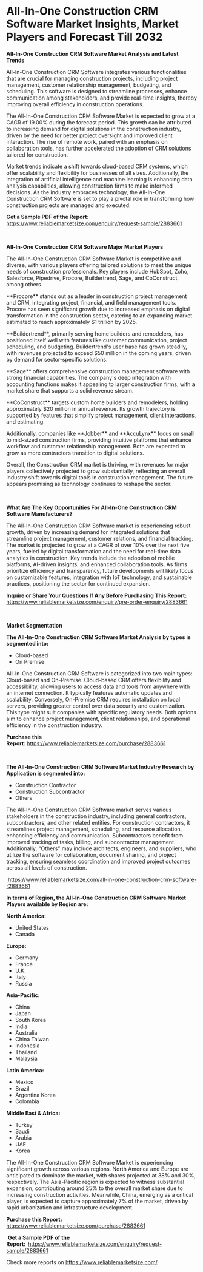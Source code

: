 <p><h1>All-In-One Construction CRM Software Market Insights, Market Players and Forecast Till 2032</h1></p><p><strong>All-In-One Construction CRM Software Market Analysis and Latest Trends</strong></p>
<p><p>All-In-One Construction CRM Software integrates various functionalities that are crucial for managing construction projects, including project management, customer relationship management, budgeting, and scheduling. This software is designed to streamline processes, enhance communication among stakeholders, and provide real-time insights, thereby improving overall efficiency in construction operations.</p><p>The All-In-One Construction CRM Software Market is expected to grow at a CAGR of 19.00% during the forecast period. This growth can be attributed to increasing demand for digital solutions in the construction industry, driven by the need for better project oversight and improved client interaction. The rise of remote work, paired with an emphasis on collaboration tools, has further accelerated the adoption of CRM solutions tailored for construction. </p><p>Market trends indicate a shift towards cloud-based CRM systems, which offer scalability and flexibility for businesses of all sizes. Additionally, the integration of artificial intelligence and machine learning is enhancing data analysis capabilities, allowing construction firms to make informed decisions. As the industry embraces technology, the All-In-One Construction CRM Software is set to play a pivotal role in transforming how construction projects are managed and executed.</p></p>
<p><strong>Get a Sample PDF of the Report:&nbsp;</strong> <a href="https://www.reliablemarketsize.com/enquiry/request-sample/2883661?utm_campaign=3365&utm_medium=2&utm_source=Github&utm_content=ia&utm_term=13032025&utm_id=all-in-one-construction-crm-software">https://www.reliablemarketsize.com/enquiry/request-sample/2883661</a></p>
<p>&nbsp;</p>
<p><strong>All-In-One Construction CRM Software Major Market Players</strong></p>
<p><p>The All-In-One Construction CRM Software Market is competitive and diverse, with various players offering tailored solutions to meet the unique needs of construction professionals. Key players include HubSpot, Zoho, Salesforce, Pipedrive, Procore, Buildertrend, Sage, and CoConstruct, among others.</p><p>**Procore** stands out as a leader in construction project management and CRM, integrating project, financial, and field management tools. Procore has seen significant growth due to increased emphasis on digital transformation in the construction sector, catering to an expanding market estimated to reach approximately $1 trillion by 2025. </p><p>**Buildertrend**, primarily serving home builders and remodelers, has positioned itself well with features like customer communication, project scheduling, and budgeting. Buildertrend's user base has grown steadily, with revenues projected to exceed $50 million in the coming years, driven by demand for sector-specific solutions.</p><p>**Sage** offers comprehensive construction management software with strong financial capabilities. The company's deep integration with accounting functions makes it appealing to larger construction firms, with a market share that supports a solid revenue stream.</p><p>**CoConstruct** targets custom home builders and remodelers, holding approximately $20 million in annual revenue. Its growth trajectory is supported by features that simplify project management, client interactions, and estimating.</p><p>Additionally, companies like **Jobber** and **AccuLynx** focus on small to mid-sized construction firms, providing intuitive platforms that enhance workflow and customer relationship management. Both are expected to grow as more contractors transition to digital solutions.</p><p>Overall, the Construction CRM market is thriving, with revenues for major players collectively projected to grow substantially, reflecting an overall industry shift towards digital tools in construction management. The future appears promising as technology continues to reshape the sector.</p></p>
<p>&nbsp;</p>
<p><strong>What Are The Key Opportunities For All-In-One Construction CRM Software Manufacturers?</strong></p>
<p><p>The All-In-One Construction CRM Software market is experiencing robust growth, driven by increasing demand for integrated solutions that streamline project management, customer relations, and financial tracking. The market is projected to grow at a CAGR of over 10% over the next five years, fueled by digital transformation and the need for real-time data analytics in construction. Key trends include the adoption of mobile platforms, AI-driven insights, and enhanced collaboration tools. As firms prioritize efficiency and transparency, future developments will likely focus on customizable features, integration with IoT technology, and sustainable practices, positioning the sector for continued expansion.</p></p>
<p><strong>Inquire or Share Your Questions If Any Before Purchasing This Report:</strong> <a href="https://www.reliablemarketsize.com/enquiry/pre-order-enquiry/2883661?utm_campaign=3365&utm_medium=2&utm_source=Github&utm_content=ia&utm_term=13032025&utm_id=all-in-one-construction-crm-software">https://www.reliablemarketsize.com/enquiry/pre-order-enquiry/2883661</a></p>
<p>&nbsp;</p>
<p><strong>Market Segmentation</strong></p>
<p><strong>The All-In-One Construction CRM Software Market Analysis by types is segmented into:</strong></p>
<p><ul><li>Cloud-based</li><li>On Premise</li></ul></p>
<p><p>All-In-One Construction CRM Software is categorized into two main types: Cloud-based and On-Premise. Cloud-based CRM offers flexibility and accessibility, allowing users to access data and tools from anywhere with an internet connection. It typically features automatic updates and scalability. Conversely, On-Premise CRM requires installation on local servers, providing greater control over data security and customization. This type might suit companies with specific regulatory needs. Both options aim to enhance project management, client relationships, and operational efficiency in the construction industry.</p></p>
<p><strong>Purchase this Report:&nbsp;</strong><a href="https://www.reliablemarketsize.com/purchase/2883661?utm_campaign=3365&utm_medium=2&utm_source=Github&utm_content=ia&utm_term=13032025&utm_id=all-in-one-construction-crm-software">https://www.reliablemarketsize.com/purchase/2883661</a></p>
<p>&nbsp;</p>
<p><strong>The All-In-One Construction CRM Software Market Industry Research by Application is segmented into:</strong></p>
<p><ul><li>Construction Contractor</li><li>Construction Subcontractor</li><li>Others</li></ul></p>
<p><p>The All-In-One Construction CRM Software market serves various stakeholders in the construction industry, including general contractors, subcontractors, and other related entities. For construction contractors, it streamlines project management, scheduling, and resource allocation, enhancing efficiency and communication. Subcontractors benefit from improved tracking of tasks, billing, and subcontractor management. Additionally, "Others" may include architects, engineers, and suppliers, who utilize the software for collaboration, document sharing, and project tracking, ensuring seamless coordination and improved project outcomes across all levels of construction.</p></p>
<p><a href="https://www.reliablemarketsize.com/all-in-one-construction-crm-software-r2883661?utm_campaign=3365&utm_medium=2&utm_source=Github&utm_content=ia&utm_term=13032025&utm_id=all-in-one-construction-crm-software">&nbsp;https://www.reliablemarketsize.com/all-in-one-construction-crm-software-r2883661</a></p>
<p><strong>In terms of Region, the All-In-One Construction CRM Software Market Players available by Region are:</strong></p>
<p>
    <p> <strong> North America: </strong>
        <ul>
            <li>United States</li>
            <li>Canada</li>
        </ul>
        </p> 
    <p> <strong> Europe: </strong>
        <ul>
            <li>Germany</li>
            <li>France</li>
            <li>U.K.</li>
            <li>Italy</li>
            <li>Russia</li>
        </ul>
        </p> 
    <p> <strong> Asia-Pacific: </strong>
        <ul>
            <li>China</li>
            <li>Japan</li>
            <li>South Korea</li>
            <li>India</li>
            <li>Australia</li>
            <li>China Taiwan</li>
            <li>Indonesia</li>
            <li>Thailand</li>
            <li>Malaysia</li>
        </ul>
        </p> 
    <p> <strong> Latin America: </strong>
        <ul>
            <li>Mexico</li>
            <li>Brazil</li>
            <li>Argentina Korea</li>
            <li>Colombia</li>
        </ul>
        </p> 
    <p> <strong> Middle East & Africa: </strong>
        <ul>
            <li>Turkey</li>
            <li>Saudi</li>
            <li>Arabia</li>
            <li>UAE</li>
            <li>Korea</li>
        </ul>
    </p>
    </p>
<p><p>The All-In-One Construction CRM Software Market is experiencing significant growth across various regions. North America and Europe are anticipated to dominate the market, with shares projected at 38% and 30%, respectively. The Asia-Pacific region is expected to witness substantial expansion, contributing around 25% to the overall market share due to increasing construction activities. Meanwhile, China, emerging as a critical player, is expected to capture approximately 7% of the market, driven by rapid urbanization and infrastructure development.</p></p>
<p><strong>Purchase this Report: </strong><a href="https://www.reliablemarketsize.com/purchase/2883661?utm_campaign=3365&utm_medium=2&utm_source=Github&utm_content=ia&utm_term=13032025&utm_id=all-in-one-construction-crm-software">https://www.reliablemarketsize.com/purchase/2883661</a></p>
<p>&nbsp;<strong>Get a Sample PDF of the Report:&nbsp;&nbsp;</strong><a href="https://www.reliablemarketsize.com/enquiry/request-sample/2883661?utm_campaign=3365&utm_medium=2&utm_source=Github&utm_content=ia&utm_term=13032025&utm_id=all-in-one-construction-crm-software">https://www.reliablemarketsize.com/enquiry/request-sample/2883661</a></p>
<p><strong></strong></p>
<p>Check more reports on <a href="https://www.reliablemarketsize.com/?utm_campaign=3365&utm_medium=2&utm_source=Github&utm_content=ia&utm_term=13032025&utm_id=all-in-one-construction-crm-software">https://www.reliablemarketsize.com/</a></p>
